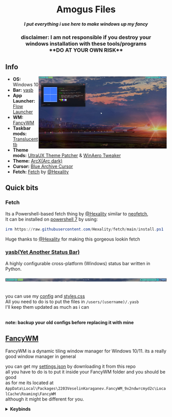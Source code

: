 <h1 align="center">Amogus Files
<br><h5 align="center">I put everything i use here to make windows up my fancy<br>
 
<h3 align="center">disclaimer: I am not responsible if you destroy your<br> windows installation with these tools/programs<br> **DO AT YOUR OWN RISK**


## Info
<img src="https://github.com/Welpyes/Welpyes-Dotfiles/blob/main/images/2024-02-19%2014_39_40-Greenshot.png?raw=true" alt="My current desktop :D" align="right" width="400px">

- **OS:** Windows 10
- **Bar:** [yasb](https://github.com/da-rth/yasb)
- **App Launcher:** [Flow Launcher](https://github.com/Flow-Launcher/Flow.Launcher)
- **WM:** [FancyWM](https://github.com/FancyWM/fancywm)
- **Taskbar mods:** [Translucenttb](https://github.com/TranslucentTB/TranslucentTB)
- **Theme mods:** [UltraUX Theme Patcher](https://mhoefs.eu/software_uxtheme.php?ref=syssel&lang=en) & [WinAero Tweaker](https://winaero.com/downloads/winaerotweaker.zip)
- **Theme:** [ArcX(Arc dark)](https://www.deviantart.com/niivu/art/ARC-X-for-Windows-10-772549960)
- **Cursor:** [Blue Archive Cursor](https://github.com/makipom/BlueArchive-Cursors)
- **Fetch:** [Fetch](https://github.com/Hexality/fetch) by [@Hexality](https://github.com/Hexality)


## Quick bits

### Fetch
Its a Powershell-based fetch thing by [@Hexality](https://github.com/Hexality) similar to [neofetch](https://github.com/dylanaraps/neofetch),
<br> It can be installed on [powershell 7](https://github.com/PowerShell/PowerShell) by using:
```ps1
irm https://raw.githubusercontent.com/Hexality/fetch/main/install.ps1 | iex
```
Huge thanks to [@Hexality](https://github.com/Hexality) for making this gorgeous lookin fetch

### [yasb(Yet Another Status Bar)](https://github.com/da-rth/yasb)
A highly configurable cross-platform (Windows) status bar written in Python.
<br>  
![image](https://github.com/Welpyes/Welpyes-Dotfiles/blob/main/images/Screenshot%202024-02-19%20135638.png)
<br>  
<br> you can use my [config](https://github.com/Welpyes/Welpyes-Dotfiles/blob/main/config.yaml) and [styles.css](https://github.com/Welpyes/Welpyes-Dotfiles/blob/main/styles.css)
<br> All you need to do is to put the files in `/users/(username)/.yasb`
<br> I'll keep them updated as much as i can


<br> **note: backup your old configs before replacing it with mine**

## [FancyWM](https://github.com/FancyWM/fancywm)
FancyWM is a dynamic tiling window manager for Windows 10/11.
its a really good window manager in general

you can get my [settings.json](https://github.com/Welpyes/Welpyes-Dotfiles/blob/main/fancywm%20setting/settings.json) by downloading it from this repo
<br>all you have to do is to put it inside your FancyWM folder and you should be good
<br>as for me its located at `AppData\Local\Packages\2203VeselinKaraganev.FancyWM_9x2ndwrcmyd2c\LocalCache\Roaming\FancyWM`
<br>although it might be different for you.

<details>
<summary><b>Keybinds</b></summary>

#### do note that i dont have an activation hotkey
- ToggleManager: LeftAlt + F11
- RefreshWorkspace: LeftAlt + R
- Cancel: LeftShift + LeftAlt + Oem3
- MoveFocusLeft: LeftAlt + Left
- MoveFocusUp: LeftAlt + Up
- MoveFocusRight: LeftAlt + Right
- MoveFocusDown: LeftAlt + Down
- ShowDesktop: LeftAlt + D
- CreateHorizontalPanel: LeftAlt + A
- CreateVerticalPanel: LeftAlt + W
- CreateStackPanel: LeftAlt + Q
- PullWindowUp: LeftAlt + L
- ToggleFloatingMode: LeftAlt + F
- SwapLeft: LeftShift + LeftAlt + Left
- SwapUp: LeftAlt + LeftShift + Up
- SwapRight: LeftShift + LeftAlt + Right
- SwapDown: LeftShift + LeftAlt + Down
- IncreaseWidth: LeftCtrl + LeftShift + Z
- IncreaseHeight: LeftCtrl + LeftShift + X
- SwitchToDesktop1: LeftAlt + D1
- SwitchToDesktop2: LeftAlt + D2
- SwitchToDesktop3: LeftAlt + D3
- SwitchToDesktop4: LeftAlt + D4
- SwitchToDesktop5: LeftAlt + D5
- MoveToDesktop1: LeftAlt + LeftShift + D1
- MoveToDesktop2: LeftShift + LeftAlt + D2
- MoveToDesktop3: LeftAlt + LeftShift + D3
- MoveToDesktop4: LeftAlt + LeftShift + D4
- MoveToDesktop5: LeftAlt + LeftShift + D5
</details>

